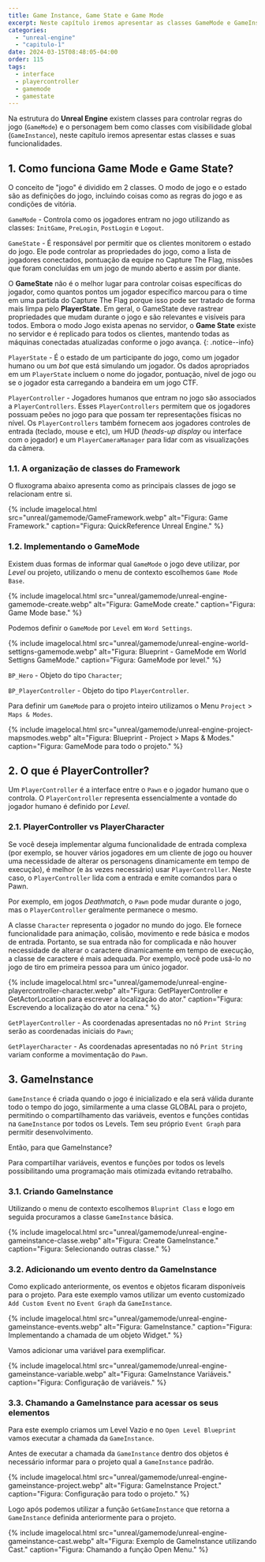 ```yaml
---
title: Game Instance, Game State e Game Mode
excerpt: Neste capítulo iremos apresentar as classes GameMode e GameInstance com suas funcionalidades.
categories: 
  - "unreal-engine"
  - "capitulo-1"
date: 2024-03-15T08:48:05-04:00
order: 115
tags:
  - interface
  - playercontroller
  - gamemode
  - gamestate
---
```


Na estrutura do **Unreal Engine** existem classes para controlar regras do jogo (`GameMode`) e o personagem bem como classes com visibilidade global (`GameInstance`), neste capítulo iremos apresentar estas classes e suas funcionalidades.

## 1. Como funciona Game Mode e Game State?

O conceito de "jogo" é dividido em 2 classes. O modo de jogo e o estado são as definições do jogo, incluindo coisas como as regras do jogo e as condições de vitória.

`GameMode` - Controla como os jogadores entram no jogo utilizando as classes: `InitGame`, `PreLogin`, `PostLogin` e `Logout`.

`GameState` - É responsável por permitir que os clientes monitorem o estado do jogo.  Ele pode controlar as propriedades do jogo, como a lista de jogadores conectados, pontuação da equipe no Capture The Flag, missões que foram concluídas em um jogo de mundo aberto e assim por diante.

O **GameState** não é o melhor lugar para controlar coisas específicas do jogador, como quantos pontos um jogador específico marcou para o time em uma partida do Capture The Flag porque isso pode ser tratado de forma mais limpa pelo **PlayerState**. Em geral, o GameState deve rastrear propriedades que mudam durante o jogo e são relevantes e visíveis para todos. Embora o modo Jogo exista apenas no servidor, o **Game State** existe no servidor e é replicado para todos os clientes, mantendo todas as máquinas conectadas atualizadas conforme o jogo avança.
{: .notice--info}  

`PlayerState` - É o estado de um participante do jogo, como um jogador humano ou um *bot* que está simulando um jogador. Os dados apropriados em um `PlayerState` incluem o nome do jogador, pontuação, nível de jogo ou se o jogador esta carregando a bandeira em um jogo CTF.

`PlayerController` -  Jogadores humanos que entram no jogo são associados a `PlayerControllers`. Esses `PlayerControllers` permitem que os jogadores possuam peões no jogo para que possam ter representações físicas no nível. Os `PlayerControllers` também fornecem aos jogadores controles de entrada (teclado, mouse e etc), um HUD (*heads-up display* ou interface com o jogador) e um `PlayerCameraManager` para lidar com as visualizações da câmera.

### 1.1. A organização de classes do Framework

O fluxograma abaixo apresenta como as principais classes de jogo se relacionam entre si.

{% include imagelocal.html
    src="unreal/gamemode/GameFramework.webp"
    alt="Figura: Game Framework."
    caption="Figura: QuickReference Unreal Engine."
%}

### 1.2. Implementando o GameMode

Existem duas formas de informar qual `GameMode` o jogo deve utilizar, por *Level* ou projeto, utilizando o menu de contexto escolhemos `Game Mode Base`.

{% include imagelocal.html
    src="unreal/gamemode/unreal-engine-gamemode-create.webp"
    alt="Figura: GameMode create."
    caption="Figura: Game Mode base."
%}

Podemos definir o `GameMode` por `Level` em `Word Settings`.

{% include imagelocal.html
    src="unreal/gamemode/unreal-engine-world-settigns-gamemode.webp"
    alt="Figura: Blueprint - GameMode em World Settigns GameMode."
    caption="Figura: GameMode por level."
%}

`BP_Hero` - Objeto do tipo `Character`;

`BP_PlayerController` - Objeto do tipo `PlayerController`.

Para definir um `GameMode` para o projeto inteiro utilizamos o Menu `Project` > `Maps & Modes`.

{% include imagelocal.html
    src="unreal/gamemode/unreal-engine-project-mapsmodes.webp"
    alt="Figura: Blueprint - Project > Maps & Modes."
    caption="Figura: GameMode para todo o projeto."
%}

## 2. O que é PlayerController?

Um `PlayerController` é a interface entre o `Pawn` e o jogador humano que o controla. O `PlayerController` representa essencialmente a vontade do jogador humano é definido por *Level*.

### 2.1. PlayerController vs  PlayerCharacter

Se você deseja implementar alguma funcionalidade de entrada complexa (por exemplo, se houver vários jogadores em um cliente de jogo ou houver uma necessidade de alterar os personagens dinamicamente em tempo de execução), é melhor (e às vezes necessário) usar `PlayerController`. Neste caso, o `PlayerController` lida com a entrada e emite comandos para o Pawn.

Por exemplo, em jogos *Deathmatch*, o `Pawn` pode mudar durante o jogo, mas o `PlayerController` geralmente permanece o mesmo.

A classe `Character` representa o jogador no mundo do jogo. Ele fornece funcionalidade para animação, colisão, movimento e rede básica e modos de entrada. Portanto, se sua entrada não for complicada e não houver necessidade de alterar o caractere dinamicamente em tempo de execução, a classe de caractere é mais adequada. Por exemplo, você pode usá-lo no jogo de tiro em primeira pessoa para um único jogador.

{% include imagelocal.html
    src="unreal/gamemode/unreal-engine-playercontroller-character.webp"
    alt="Figura: GetPlayerController e GetActorLocation para escrever a localização do ator."
    caption="Figura: Escrevendo a localização do ator na cena."
%}

`GetPlayerController` - As coordenadas apresentadas no nó `Print String` serão as coordenadas iniciais do `Pawn`;

`GetPlayerCharacter` - As coordenadas apresentadas no nó `Print String` variam conforme a movimentação do `Pawn`.

## 3. GameInstance

`GameInstance` é criada quando o jogo é inicializado e ela será válida durante todo o tempo do jogo, similarmente a uma classe GLOBAL para o projeto, permitindo o compartilhamento das variáveis, eventos e funções contidas na `GameInstance` por todos os Levels.
Tem seu próprio `Event Graph` para permitir desenvolvimento.  

Então, para que GameInstance?

Para compartilhar variáveis, eventos e funções por todos os levels possibilitando uma programação mais otimizada evitando retrabalho.

### 3.1. Criando GameInstance

Utilizando o menu de contexto escolhemos `Bluprint Class` e logo em seguida procuramos a classe `GameInstance` básica.

{% include imagelocal.html
    src="unreal/gamemode/unreal-engine-gameinstance-classe.webp"
    alt="Figura: Create GameInstance."
    caption="Figura: Selecionando outras classe."
%}

### 3.2. Adicionando um evento dentro da GameInstance

Como explicado anteriormente, os eventos e objetos ficaram disponíveis para o projeto. Para este exemplo vamos utilizar um evento customizado `Add Custom Event` no `Event Graph` da `GameInstance`.

{% include imagelocal.html
    src="unreal/gamemode/unreal-engine-gameinstance-events.webp"
    alt="Figura: GameInstance."
    caption="Figura: Implementando a chamada de um objeto Widget."
%}

Vamos adicionar uma variável para exemplificar.

{% include imagelocal.html
    src="unreal/gamemode/unreal-engine-gameinstance-variable.webp"
    alt="Figura: GameInstance Variáveis."
    caption="Figura: Configuração de variáveis."
%}

### 3.3. Chamando a GameInstance para acessar os seus elementos

Para este exemplo criamos um Level Vazio e no `Open Level Blueprint` vamos executar a chamada da `GameInstance`.

Antes de executar a chamada da `GameInstance` dentro dos objetos é necessário informar para o projeto qual a `GameInstance` padrão.

{% include imagelocal.html
    src="unreal/gamemode/unreal-engine-gameinstance-project.webp"
    alt="Figura: GameInstance Project."
    caption="Figura: Configuração para todo o projeto."
%}

Logo após podemos utilizar a função `GetGameInstance` que retorna a `GameInstance` definida anteriormente para o projeto.

{% include imagelocal.html
    src="unreal/gamemode/unreal-engine-gameinstance-cast.webp"
    alt="Figura: Exemplo de GameInstance utilizando Cast."
    caption="Figura: Chamando a função Open Menu."
%}
